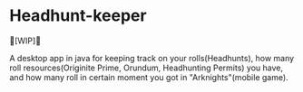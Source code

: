 # Headhunt-keeper
🔨[WIP]🔨

  A desktop app in java for keeping track on your rolls(Headhunts), how many roll resources(Originite Prime, Orundum, Headhunting Permits) you have, and how many roll in certain moment you got in "Arknights"(mobile game).
